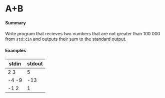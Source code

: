 # A+B

#### Summary

Write program that recieves two numbers that are not greater than 100 000 from `std:cin` and outputs their sum to the standard output.

#### Examples
stdin | stdout
----- | ------
2 3	| 5
-4 -9	| -13
-1 2	| 1
